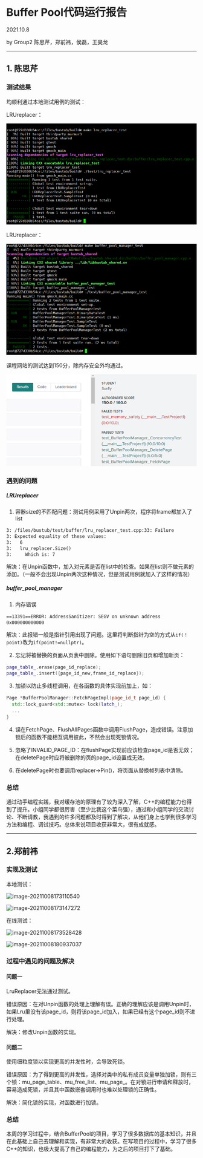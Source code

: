 # Buffer Pool代码运行报告

2021.10.8

by Group2
陈思芹，郑前祎，侯磊，王昊龙

---

## 1. 陈思芹

### 测试结果

均顺利通过本地测试用例的测试：

LRUreplacer：

![](./images/localtest_lrureplacer.png)

LRUreplacer：

![](./images/localtest_bufferpool.png)

课程网站的测试达到150分，除内存安全外均通过。

![](./images/graderesult.png)

### 遇到的问题

##### LRUreplacer

1. 容器size的不匹配问题：测试用例采用了Unpin两次，程序将frame都加入了list

  ```
3: /files/bustub/test/buffer/lru_replacer_test.cpp:33: Failure
3: Expected equality of these values:
3:   6
3:   lru_replacer.Size()
3:     Which is: 7
```
解决：在Unpin函数中，加入对元素是否在list中的检查。如果在list则不做元素的添加。（一般不会出现Unpin两次这种情况，但是测试用例就加入了这样的情况）

##### buffer_pool_manager

1. 内存错误

  ```
==13391==ERROR: AddressSanitizer: SEGV on unknown address 0x000000000000
```
解决：此报错一般是指针引用出现了问题。这里将判断指针为空的方式从```if(！point)```改为```if(point!=nullptr)```。

2. 忘记将被替换的页面从页表中删除。使用如下语句删除旧页和增加新页：

  ``` C++
page_table_.erase(page_id_replace);
page_table_.insert({page_id_new,frame_id_replace});
```


3. 加锁以防止多线程调用，在各函数的具体实现前加上，如：
``` C++
Page *BufferPoolManager::FetchPageImpl(page_id_t page_id) {
  std::lock_guard<std::mutex> lock(latch_);
  ...
}
```

4. 误在FetchPage、FlushAllPages函数中调用FlushPage，造成错误。注意加锁后的函数不能相互调用彼此，不然会出现死锁情况。

5. 忽略了INVALID_PAGE_ID：在flushPage实现前应该检查page_id是否无效；在deletePage时应将被删除的页的page_id设置成无效。

6. 在deletePage时也要调用replacer->Pin()，将页面从替换帧列表中清除。

### 总结

通过动手编程实践，我对缓存池的原理有了较为深入了解，C++的编程能力也得到了提升。小组同学都很厉害（至少比我这个菜鸟强），通过和小组同学的交流讨论、不断请教，我遇到的许多问题都及时得到了解决，从他们身上也学到很多学习方法和编程、调试技巧。总体来说项目收获非常大，很有成就感。

---

## 2.郑前祎


### 实现及测试

本地测试：

 ![image-20211008173110540](https://raw.githubusercontent.com/zqyi/img/master/20211008180017.png)

 ![image-20211008173147272](https://raw.githubusercontent.com/zqyi/img/master/20211008180029.png)

在线测试：

![image-20211008173528428](https://raw.githubusercontent.com/zqyi/img/master/20211008180024.png)

![image-20211008180937037](https://raw.githubusercontent.com/zqyi/img/master/20211008180937.png)



### 过程中遇见的问题及解决

#### 问题一

LruReplacer无法通过测试。

错误原因：在对Unpin函数的处理上理解有误。正确的理解应该是调用Unpin时，如果Lru里没有该page_id，则将该page_id加入，如果已经有这个page_id则不进行处理。

解决：修改Unpin函数的实现。

#### 问题二

使用细粒度锁以实现更高的并发性时，会导致死锁。

错误原因：为了得到更高的并发性，选择对类中的私有成员变量单独加锁，则有三个锁：mu_page_table、mu_free_list、mu_page_。在对锁进行申请和释放时，容易造成死锁，并且其中函数嵌套调用时也难以处理锁的正确性。

解决：简化锁的实现，对函数进行加锁。

### 总结

本周的学习过程中，结合BufferPool的项目，学习了很多数据库的基本知识，并且在此基础上自己去理解和实现，有非常大的收获。在写项目的过程中，学习了很多C++的知识，也极大提高了自己的编程能力，为之后的项目打下了基础。
